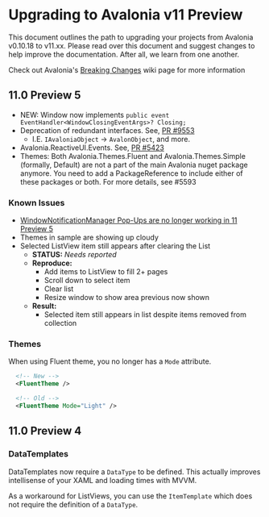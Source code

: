 # Upgrading to Avalonia v11 Preview

This document outlines the path to upgrading your projects from Avalonia v0.10.18 to v11.xx. Please read over this document and suggest changes to help improve the documentation. After all, we learn from one another.

Check out Avalonia's [Breaking Changes](https://github.com/AvaloniaUI/Avalonia/wiki/Breaking-Changes) wiki page for more information

## 11.0 Preview 5

* NEW: Window now implements `public event EventHandler<WindowClosingEventArgs>? Closing;`
* Deprecation of redundant interfaces. See, [PR #9553](https://github.com/AvaloniaUI/Avalonia/pull/9553)
  * I.E. `IAvaloniaObject` -> `AvalonObject`, and more.
* Avalonia.ReactiveUI.Events. See, [PR #5423](https://github.com/AvaloniaUI/Avalonia/pull/5423)
* Themes: Both Avalonia.Themes.Fluent and Avalonia.Themes.Simple (formally, Default) are not a part of the main Avalonia nuget package anymore. You need to add a PackageReference to include either of these packages or both. For more details, see #5593

### Known Issues

* [WindowNotificationManager Pop-Ups are no longer working in 11 Preview 5](https://github.com/AvaloniaUI/Avalonia/issues/10216)
* Themes in sample are showing up cloudy
* Selected ListView item still appears after clearing the List
  * **STATUS:** _Needs reported_
  * **Reproduce:**
    * Add items to ListView to fill 2+ pages
    * Scroll down to select item
    * Clear list
    * Resize window to show area previous now shown
  * **Result:**
    * Selected item still appears in list despite items removed from collection

### Themes

When using Fluent theme, you no longer has a `Mode` attribute.

```xml
  <!-- New -->
  <FluentTheme />

  <!-- Old -->
  <FluentTheme Mode="Light" />
```


## 11.0 Preview 4

### DataTemplates

DataTemplates now require a `DataType` to be defined. This actually improves intellisense of your XAML and loading times with MVVM.

As a workaround for ListViews, you can use the `ItemTemplate` which does not require the definition of a `DataType`.

